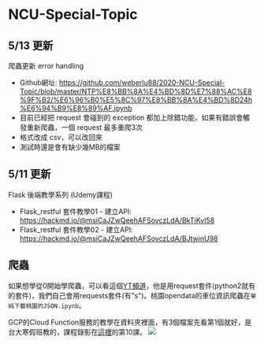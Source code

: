 # NCU-Special-Topic

## 5/13 更新
爬蟲更新 error handling
* Github網址: https://github.com/weberlu88/2020-NCU-Special-Topic/blob/master/NTP%E8%BB%8A%E4%BD%8D%E7%88%AC%E8%9F%B2/%E6%96%B0%E5%8C%97%E8%BB%8A%E4%BD%8D24h%E6%94%B9%E8%89%AF.ipynb
* 目前已經把 request 會碰到的 exception 都加上除錯功能，如果有錯誤會觸發重新爬蟲，一個 request 最多重爬3次
* 格式改成 csv，可以改回來
* 測試時還是會有缺少幾MB的檔案

## 5/11 更新
Flask 後端教學系列 (Udemy課程)
* Flask_restful 套件教學01 - 建立API: https://hackmd.io/@msiCaJZwQeehAFSovczLdA/BkTjKvI58
* Flask_restful 套件教學02 - 建立API: https://hackmd.io/@msiCaJZwQeehAFSovczLdA/BJtwinU98

## 爬蟲
如果想學從0開始學爬蟲，可以看這個[YT頻道](https://youtu.be/9Z9xKWfNo7k)，他是用request套件(python2就有的套件)，我們自己會用requests套件(有"s")。桃園opendata的車位資訊爬蟲在`單純下載桃園的JSON.ipynb`。

GCP的Cloud Function服務的教學在資料夾裡面，有3個檔案先看第1個就好，是台大寒假班教的，課程錄影在[這裡](https://www.youtube.com/playlist?list=PLvkkPQgXoFJCGvSXqgNWRPquwHQwrGnqv)的第10課。
![](https://i.imgur.com/BcAFvbE.png)
